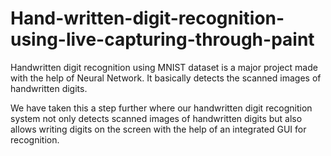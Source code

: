 # Hand-written-digit-recognition-using-live-capturing-through-paint
Handwritten digit recognition using MNIST dataset is a major project made with the help of Neural Network. It basically detects the scanned images of handwritten digits. 

We have taken this a step further where our handwritten digit recognition system not only detects scanned images of handwritten digits but also allows writing digits on the screen with the help of an integrated GUI for recognition. 
